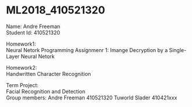 # ML2018_410521320
Name: Andre Freeman<br>
Student Id: 410521320

Homework1: <br>
Neural Netork Programming Assignmenr 1: Imange Decryption by a Single-Layer Neural Netork

Homework2:<br>
Handwritten Character Recognition

Term Project: <br>
Facial Recognition and Detection<br>
Group members: Andre Freeman 410521320
               Tuworld Slader 410421xxx
